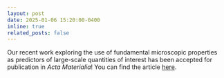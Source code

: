 ```yaml
---
layout: post
date: 2025-01-06 15:20:00-0400
inline: true
related_posts: false
---
```

Our recent work exploring the use of fundamental microscopic properties as predictors of large-scale quantities of interest has been accepted for publication in *Acta Materialia*! 
You can find the article [here](https://authors.elsevier.com/c/1kU7U4r9SUazxN).
